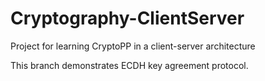 # Cryptography-ClientServer
Project for learning CryptoPP in a client-server architecture

This branch demonstrates ECDH key agreement protocol.
